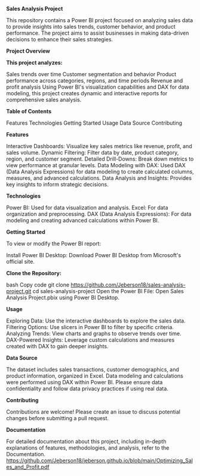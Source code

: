 **Sales Analysis Project**

  This repository contains a Power BI project focused on analyzing sales data to provide insights into sales trends, customer behavior, and product performance. 
  The project aims to assist businesses in making data-driven decisions to enhance their sales strategies.

**Project Overview**

**This project analyzes:**

   Sales trends over time
   Customer segmentation and behavior
   Product performance across categories, regions, and time periods
   Revenue and profit analysis
   Using Power BI's visualization capabilities and DAX for data modeling, this project creates dynamic and interactive reports for comprehensive sales analysis.

**Table of Contents**

   Features
   Technologies
   Getting Started
   Usage
   Data Source
   Contributing

   
**Features**

   
   Interactive Dashboards: Visualize key sales metrics like revenue, profit, and sales volume.
   Dynamic Filtering: Filter data by date, product category, region, and customer segment.
   Detailed Drill-Downs: Break down metrics to view performance at granular levels.
   Data Modeling with DAX: Used DAX (Data Analysis Expressions) for data modeling to create calculated columns, measures, and advanced calculations.
   Data Analysis and Insights: Provides key insights to inform strategic decisions.


**Technologies**

   Power BI: Used for data visualization and analysis.
   Excel: For data organization and preprocessing.
   DAX (Data Analysis Expressions): For data modeling and creating advanced calculations within Power BI.


**Getting Started**

   To view or modify the Power BI report:

   Install Power BI Desktop: Download Power BI Desktop from Microsoft's official site.

**Clone the Repository:**

   bash
   Copy code
   git clone https://github.com/Jeberson18/sales-analysis-project.git
   cd sales-analysis-project
   Open the Power BI File: Open Sales Analysis Project.pbix using Power BI Desktop.

**Usage**

   Exploring Data: Use the interactive dashboards to explore the sales data.
   Filtering Options: Use slicers in Power BI to filter by specific criteria.
   Analyzing Trends: View charts and graphs to observe trends over time.
   DAX-Powered Insights: Leverage custom calculations and measures created with DAX to gain deeper insights.

**Data Source**

  The dataset includes sales transactions, customer demographics, and product information, organized in Excel. Data modeling and calculations were performed using DAX within Power BI. Please ensure data confidentiality and follow data privacy practices if using real data.

**Contributing**


  Contributions are welcome! Please create an issue to discuss potential changes before submitting a pull request.

**Documentation**

  For detailed documentation about this project, including in-depth explanations of features, methodologies, and analysis, refer to the Documentation. https://github.com/Jeberson18/jeberson.github.io/blob/main/Optimizing_Sales_and_Profit.pdf
